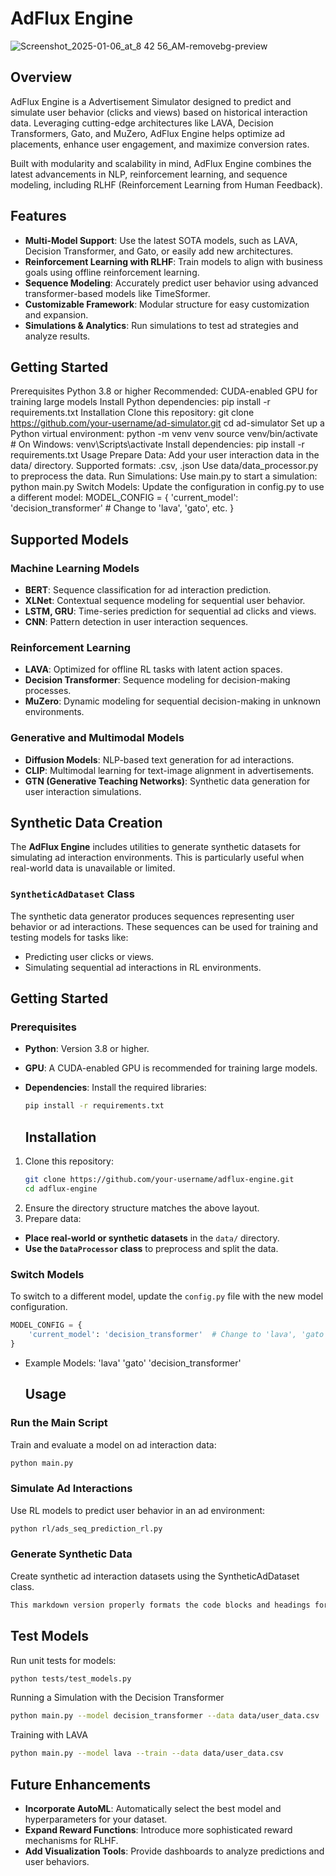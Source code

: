 # AdFlux Engine

![Screenshot_2025-01-06_at_8 42 56_AM-removebg-preview](https://github.com/user-attachments/assets/c7ecef31-f692-4a0b-9bea-d79ca6c696ea)


## Overview
AdFlux Engine is a Advertisement Simulator designed to predict and simulate user behavior (clicks and views) based on historical interaction data. Leveraging cutting-edge architectures like LAVA, Decision Transformers, Gato, and MuZero, AdFlux Engine helps optimize ad placements, enhance user engagement, and maximize conversion rates.

Built with modularity and scalability in mind, AdFlux Engine combines the latest advancements in NLP, reinforcement learning, and sequence modeling, including RLHF (Reinforcement Learning from Human Feedback).

## Features

- **Multi-Model Support**: Use the latest SOTA models, such as LAVA, Decision Transformer, and Gato, or easily add new architectures.
- **Reinforcement Learning with RLHF**: Train models to align with business goals using offline reinforcement learning.
- **Sequence Modeling**: Accurately predict user behavior using advanced transformer-based models like TimeSformer.
- **Customizable Framework**: Modular structure for easy customization and expansion.
- **Simulations & Analytics**: Run simulations to test ad strategies and analyze results.

## Getting Started

Prerequisites
Python 3.8 or higher
Recommended: CUDA-enabled GPU for training large models
Install Python dependencies:
pip install -r requirements.txt
Installation
Clone this repository:
git clone https://github.com/your-username/ad-simulator.git
cd ad-simulator
Set up a Python virtual environment:
python -m venv venv
source venv/bin/activate  # On Windows: venv\Scripts\activate
Install dependencies:
pip install -r requirements.txt
Usage
Prepare Data: Add your user interaction data in the data/ directory.
Supported formats: .csv, .json
Use data/data_processor.py to preprocess the data.
Run Simulations:
Use main.py to start a simulation:
python main.py
Switch Models:
Update the configuration in config.py to use a different model:
MODEL_CONFIG = {
    'current_model': 'decision_transformer'  # Change to 'lava', 'gato', etc.
}

## Supported Models

### Machine Learning Models
- **BERT**: Sequence classification for ad interaction prediction.
- **XLNet**: Contextual sequence modeling for sequential user behavior.
- **LSTM, GRU**: Time-series prediction for sequential ad clicks and views.
- **CNN**: Pattern detection in user interaction sequences.

### Reinforcement Learning
- **LAVA**: Optimized for offline RL tasks with latent action spaces.
- **Decision Transformer**: Sequence modeling for decision-making processes.
- **MuZero**: Dynamic modeling for sequential decision-making in unknown environments.

### Generative and Multimodal Models
- **Diffusion Models**: NLP-based text generation for ad interactions.
- **CLIP**: Multimodal learning for text-image alignment in advertisements.
- **GTN (Generative Teaching Networks)**: Synthetic data generation for user interaction simulations.


## Synthetic Data Creation

The **AdFlux Engine** includes utilities to generate synthetic datasets for simulating ad interaction environments. This is particularly useful when real-world data is unavailable or limited.

### `SyntheticAdDataset` Class

The synthetic data generator produces sequences representing user behavior or ad interactions. These sequences can be used for training and testing models for tasks like:

- Predicting user clicks or views.
- Simulating sequential ad interactions in RL environments.


## Getting Started

### Prerequisites
- **Python**: Version 3.8 or higher.
- **GPU**: A CUDA-enabled GPU is recommended for training large models.
- **Dependencies**: Install the required libraries:
  ```bash
  pip install -r requirements.txt
  ```

  ## Installation

1. Clone this repository:
   ```bash
   git clone https://github.com/your-username/adflux-engine.git
   cd adflux-engine
   ```
2. Ensure the directory structure matches the above layout.
3. Prepare data:
- **Place real-world or synthetic datasets** in the `data/` directory.
- **Use the `DataProcessor` class** to preprocess and split the data.


### Switch Models

To switch to a different model, update the `config.py` file with the new model configuration.
```python
MODEL_CONFIG = {
    'current_model': 'decision_transformer'  # Change to 'lava', 'gato', etc.
}
```

- Example Models:
'lava'
'gato'
'decision_transformer'


  ## Usage

### Run the Main Script

Train and evaluate a model on ad interaction data:

```bash
python main.py
```


### Simulate Ad Interactions

Use RL models to predict user behavior in an ad environment:
```bash
python rl/ads_seq_prediction_rl.py
```

### Generate Synthetic Data

Create synthetic ad interaction datasets using the SyntheticAdDataset class.
```bash
This markdown version properly formats the code blocks and headings for your `.md` file.
```


## Test Models

Run unit tests for models:

```bash
python tests/test_models.py
```

Running a Simulation with the Decision Transformer
```bash
python main.py --model decision_transformer --data data/user_data.csv
```
Training with LAVA
```bash
python main.py --model lava --train --data data/user_data.csv
```

## Future Enhancements

- **Incorporate AutoML**: Automatically select the best model and hyperparameters for your dataset.
- **Expand Reward Functions**: Introduce more sophisticated reward mechanisms for RLHF.
- **Add Visualization Tools**: Provide dashboards to analyze predictions and user behaviors.


